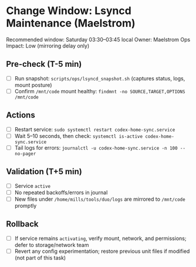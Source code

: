 # Change Window: Lsyncd Maintenance (Maelstrom)

Recommended window: Saturday 03:30–03:45 local
Owner: Maelstrom Ops
Impact: Low (mirroring delay only)

## Pre-check (T-5 min)
- [ ] Run snapshot: `scripts/ops/lsyncd_snapshot.sh` (captures status, logs, mount posture)
- [ ] Confirm `/mnt/code` mount healthy: `findmnt -no SOURCE,TARGET,OPTIONS /mnt/code`

## Actions
- [ ] Restart service: `sudo systemctl restart codex-home-sync.service`
- [ ] Wait 5–10 seconds, then check: `systemctl is-active codex-home-sync.service`
- [ ] Tail logs for errors: `journalctl -u codex-home-sync.service -n 100 --no-pager`

## Validation (T+5 min)
- [ ] Service `active`
- [ ] No repeated backoffs/errors in journal
- [ ] New files under `/home/mills/tools/duo/logs` are mirrored to `/mnt/code` promptly

## Rollback
- [ ] If service remains `activating`, verify mount, network, and permissions; defer to storage/network team
- [ ] Revert any config experimentation; restore previous unit files if modified (not part of this task)
